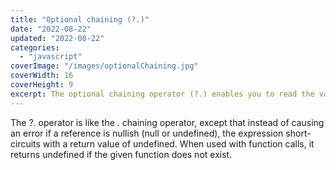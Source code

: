```yaml
---
title: "Optional chaining (?.)"
date: "2022-08-22"
updated: "2022-08-22"
categories: 
  - "javascript"
coverImage: "/images/optionalChaining.jpg"
coverWidth: 16
coverHeight: 9
excerpt: The optional chaining operator (?.) enables you to read the value of a property located deep within a chain of connected objects without having to check that each reference in the chain is valid. 
---
```




The ?. operator is like the . chaining operator, except that instead of causing an error if a reference is nullish (null or undefined), the expression short-circuits with a return value of undefined. When used with function calls, it returns undefined if the given function does not exist. 